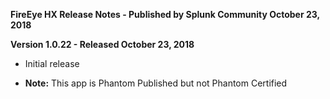 **FireEye HX Release Notes - Published by Splunk Community October 23, 2018**


**Version 1.0.22 - Released October 23, 2018**

* Initial release
+ **Note:** This app is Phantom Published but not Phantom Certified
